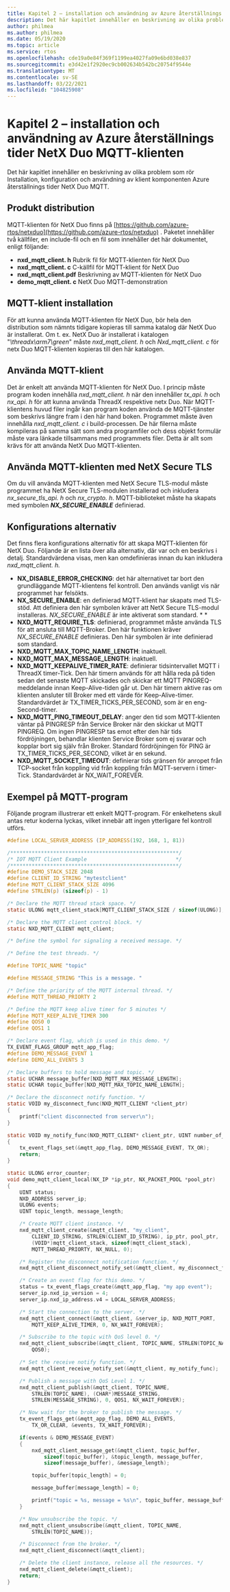```yaml
---
title: Kapitel 2 – installation och användning av Azure återställnings tider NetX Duo MQTT-klienten
description: Det här kapitlet innehåller en beskrivning av olika problem som rör Installation, konfiguration och användning av NetX Duo MQTT-klient komponenten.
author: philmea
ms.author: philmea
ms.date: 05/19/2020
ms.topic: article
ms.service: rtos
ms.openlocfilehash: cde19a0e84f369f1199ea4027fa09e6bd038e837
ms.sourcegitcommit: e3d42e1f2920ec9cb002634b542bc20754f9544e
ms.translationtype: MT
ms.contentlocale: sv-SE
ms.lasthandoff: 03/22/2021
ms.locfileid: "104825908"
---
```

# <a name="chapter-2---installation-and-use-of-azure-rtos-netx-duo-mqtt-client"></a>Kapitel 2 – installation och användning av Azure återställnings tider NetX Duo MQTT-klienten

Det här kapitlet innehåller en beskrivning av olika problem som rör Installation, konfiguration och användning av klient komponenten Azure återställnings tider NetX Duo MQTT.

## <a name="product-distribution"></a>Produkt distribution

MQTT-klienten för NetX Duo finns på [https://github.com/azure-rtos/netxduo](https://github.com/azure-rtos/netxduo) . Paketet innehåller två källfiler, en include-fil och en fil som innehåller det här dokumentet, enligt följande:

- **nxd_mqtt_client. h** Rubrik fil för MQTT-klienten för NetX Duo
- **nxd_mqtt_client. c** C-källfil för MQTT-klient för NetX Duo
- **nxd_mqtt_client.pdf** Beskrivning av MQTT-klienten för NetX Duo
- **demo_mqtt_client. c** NetX Duo MQTT-demonstration

## <a name="mqtt-client-installation"></a>MQTT-klient installation

För att kunna använda MQTT-klienten för NetX Duo, bör hela den distribution som nämnts tidigare kopieras till samma katalog där NetX Duo är installerat. Om t. ex. NetX Duo är installerat i katalogen "*\threadx\arm7\green*" måste *nxd_mqtt_client. h* och *Nxd_mqtt_client. c* för netx Duo MQTT-klienten kopieras till den här katalogen.

## <a name="using-mqtt-client"></a>Använda MQTT-klient

Det är enkelt att använda MQTT-klienten för NetX Duo. I princip måste program koden innehålla *nxd_mqtt_client. h* när den innehåller *tx_api. h* och *nx_api. h* för att kunna använda ThreadX respektive netx Duo. När MQTT-klientens huvud filer ingår kan program koden använda de MQTT-tjänster som beskrivs längre fram i den här hand boken. Programmet måste även innehålla *nxd_mqtt_client. c* i build-processen. De här filerna måste kompileras på samma sätt som andra programfiler och dess objekt formulär måste vara länkade tillsammans med programmets filer. Detta är allt som krävs för att använda NetX Duo MQTT-klienten.

## <a name="using-mqtt-client-with-netx-secure-tls"></a>Använda MQTT-klienten med NetX Secure TLS

Om du vill använda MQTT-klienten med NetX Secure TLS-modul måste programmet ha NetX Secure TLS-modulen installerad och inkludera *nx_secure_tls_api. h* och *nx_crypto. h*. MQTT-biblioteket måste ha skapats med symbolen ***NX_SECURE_ENABLE*** definierad.

## <a name="configuration-options"></a>Konfigurations alternativ

Det finns flera konfigurations alternativ för att skapa MQTT-klienten för NetX Duo. Följande är en lista över alla alternativ, där var och en beskrivs i detalj. Standardvärdena visas, men kan omdefinieras innan du kan inkludera *nxd_mqtt_client. h.*

- **NX_DISABLE_ERROR_CHECKING**: det här alternativet tar bort den grundläggande MQTT-klientens fel kontroll. Den används vanligt vis när programmet har felsökts.
- **NX_SECURE_ENABLE**: en definierad MQTT-klient har skapats med TLS-stöd.
Att definiera den här symbolen kräver att NetX Secure TLS-modul installeras.
*NX_SECURE_ENABLE* är inte aktiverat som standard. * *
- **NXD_MQTT_REQUIRE_TLS**: definierad, programmet måste använda TLS för att ansluta till MQTT-Broker. Den här funktionen kräver *NX_SECURE_ENABLE* definieras. Den här symbolen är inte definierad som standard.
- **NXD_MQTT_MAX_TOPIC_NAME_LENGTH**: inaktuell.
- **NXD_MQTT_MAX_MESSAGE_LENGTH**: inaktuell.
- **NXD_MQTT_KEEPALIVE_TIMER_RATE**: definierar tidsintervallet MQTT i ThreadX timer-Tick. Den här timern används för att hålla reda på tiden sedan det senaste MQTT skickades och skickar ett MQTT PINGREQ-meddelande innan Keep-Alive-tiden går ut. Den här timern aktive ras om klienten ansluter till Broker med ett värde för Keep-Alive-timer. Standardvärdet är TX_TIMER_TICKS_PER_SECOND, som är en eng-Second-timer.
- **NXD_MQTT_PING_TIMEOUT_DELAY**: anger den tid som MQTT-klienten väntar på PINGRESP från Service Broker när den skickar ut MQTT PINGREQ. Om ingen PINGRESP tas emot efter den här tids fördröjningen, behandlar klienten Service Broker som ej svarar och kopplar bort sig själv från Broker. Standard fördröjningen för PING är TX_TIMER_TICKS_PER_SECOND, vilket är en sekund.
- **NXD_MQTT_SOCKET_TIMEOUT**: definierar tids gränsen för anropet från TCP-socket från koppling vid från koppling från MQTT-servern i timer-Tick. Standardvärdet är NX_WAIT_FOREVER.

## <a name="sample-mqtt-program"></a>Exempel på MQTT-program

Följande program illustrerar ett enkelt MQTT-program. För enkelhetens skull antas retur koderna lyckas, vilket innebär att ingen ytterligare fel kontroll utförs.

```c
#define LOCAL_SERVER_ADDRESS (IP_ADDRESS(192, 168, 1, 81))

/*******************************************************/
/* IOT MQTT Client Example                             */
/*******************************************************/
#define DEMO_STACK_SIZE 2048
#define CLIENT_ID_STRING "mytestclient"
#define MQTT_CLIENT_STACK_SIZE 4096
#define STRLEN(p) (sizeof(p) - 1)

/* Declare the MQTT thread stack space. */
static ULONG mqtt_client_stack[MQTT_CLIENT_STACK_SIZE / sizeof(ULONG)];

/* Declare the MQTT client control block. */
static NXD_MQTT_CLIENT mqtt_client;

/* Define the symbol for signaling a received message. */

/* Define the test threads. */

#define TOPIC_NAME "topic"

#define MESSAGE_STRING "This is a message. "

/* Define the priority of the MQTT internal thread. */
#define MQTT_THREAD_PRIORTY 2

/* Define the MQTT keep alive timer for 5 minutes */
#define MQTT_KEEP_ALIVE_TIMER 300
#define QOS0 0
#define QOS1 1

/* Declare event flag, which is used in this demo. */
TX_EVENT_FLAGS_GROUP mqtt_app_flag;
#define DEMO_MESSAGE_EVENT 1
#define DEMO_ALL_EVENTS 3

/* Declare buffers to hold message and topic. */
static UCHAR message_buffer[NXD_MQTT_MAX_MESSAGE_LENGTH];
static UCHAR topic_buffer[NXD_MQTT_MAX_TOPIC_NAME_LENGTH];

/* Declare the disconnect notify function. */
static VOID my_disconnect_func(NXD_MQTT_CLIENT *client_ptr)
{
    printf("client disconnected from server\n");
}

static VOID my_notify_func(NXD_MQTT_CLIENT* client_ptr, UINT number_of_messages)
{
    tx_event_flags_set(&mqtt_app_flag, DEMO_MESSAGE_EVENT, TX_OR);
    return;
}

static ULONG error_counter;
void demo_mqtt_client_local(NX_IP *ip_ptr, NX_PACKET_POOL *pool_ptr)
{
    UINT status;
    NXD_ADDRESS server_ip;
    ULONG events;
    UINT topic_length, message_length;

    /* Create MQTT client instance. */
    nxd_mqtt_client_create(&mqtt_client, "my_client",
        CLIENT_ID_STRING, STRLEN(CLIENT_ID_STRING), ip_ptr, pool_ptr,
        (VOID*)mqtt_client_stack, sizeof(mqtt_client_stack),
        MQTT_THREAD_PRIORTY, NX_NULL, 0);

    /* Register the disconnect notification function. */
    nxd_mqtt_client_disconnect_notify_set(&mqtt_client, my_disconnect_func);

    /* Create an event flag for this demo. */
    status = tx_event_flags_create(&mqtt_app_flag, "my app event");
    server_ip.nxd_ip_version = 4;
    server_ip.nxd_ip_address.v4 = LOCAL_SERVER_ADDRESS;

    /* Start the connection to the server. */
    nxd_mqtt_client_connect(&mqtt_client, &server_ip, NXD_MQTT_PORT, 
        MQTT_KEEP_ALIVE_TIMER, 0, NX_WAIT_FOREVER);

    /* Subscribe to the topic with QoS level 0. */
    nxd_mqtt_client_subscribe(&mqtt_client, TOPIC_NAME, STRLEN(TOPIC_NAME),
        QOS0);

    /* Set the receive notify function. */
    nxd_mqtt_client_receive_notify_set(&mqtt_client, my_notify_func);

    /* Publish a message with QoS Level 1. */
    nxd_mqtt_client_publish(&mqtt_client, TOPIC_NAME,
        STRLEN(TOPIC_NAME), (CHAR*)MESSAGE_STRING, 
        STRLEN(MESSAGE_STRING), 0, QOS1, NX_WAIT_FOREVER);

    /* Now wait for the broker to publish the message. */
    tx_event_flags_get(&mqtt_app_flag, DEMO_ALL_EVENTS,
        TX_OR_CLEAR, &events, TX_WAIT_FOREVER);

    if(events & DEMO_MESSAGE_EVENT)
    {
        nxd_mqtt_client_message_get(&mqtt_client, topic_buffer,
            sizeof(topic_buffer), &topic_length, message_buffer,
            sizeof(message_buffer), &message_length);

        topic_buffer[topic_length] = 0;

        message_buffer[message_length] = 0;

        printf("topic = %s, message = %s\n", topic_buffer, message_buffer);
    }

    /* Now unsubscribe the topic. */
    nxd_mqtt_client_unsubscribe(&mqtt_client, TOPIC_NAME,
        STRLEN(TOPIC_NAME));

    /* Disconnect from the broker. */
    nxd_mqtt_client_disconnect(&mqtt_client);

    /* Delete the client instance, release all the resources. */
    nxd_mqtt_client_delete(&mqtt_client);
    return;
}
```
